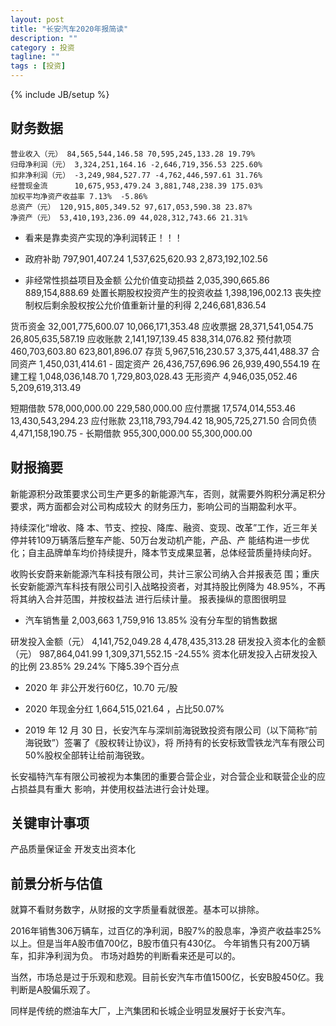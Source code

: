 ```yaml
---
layout: post
title: "长安汽车2020年报简读"
description: ""
category : 投资
tagline: ""
tags : [投资]
---
```

{% include JB/setup %}


## 财务数据
    营业收入（元） 84,565,544,146.58 70,595,245,133.28 19.79%
    归母净利润（元） 3,324,251,164.16 -2,646,719,356.53 225.60% 
    扣非净利润（元） -3,249,984,527.77 -4,762,446,597.61 31.76% 
    经营现金流      10,675,953,479.24 3,881,748,238.39 175.03%
    加权平均净资产收益率 7.13%  -5.86%
    总资产（元） 120,915,805,349.52 97,617,053,590.38 23.87%
    净资产（元） 53,410,193,236.09 44,028,312,743.66 21.31% 

* 看来是靠卖资产实现的净利润转正！！！

* 政府补助 797,901,407.24 1,537,625,620.93 2,873,192,102.56
* 非经常性损益项目及金额
    公允价值变动损益 2,035,390,665.86     889,154,888.69
    处置长期股权投资产生的投资收益 1,398,196,002.13
    丧失控制权后剩余股权按公允价值重新计量的利得 2,246,681,836.54


货币资金  32,001,775,600.07 10,066,171,353.48
应收票据  28,371,541,054.75 26,805,635,587.19
应收账款  2,141,197,139.45 838,314,076.82
预付款项  460,703,603.80 623,801,896.07
存货     5,967,516,230.57 3,375,441,488.37
合同资产  1,450,031,414.61  -
固定资产  26,436,757,696.96 26,939,490,554.19
在建工程  1,048,036,148.70 1,729,803,028.43
无形资产  4,946,035,052.46 5,209,619,313.49

短期借款  578,000,000.00 229,580,000.00
应付票据  17,574,014,553.46 13,430,543,294.23
应付账款  23,118,793,794.42 18,905,725,271.50
合同负债  4,471,158,190.75  -
长期借款  955,300,000.00 55,300,000.00


## 财报摘要
新能源积分政策要求公司生产更多的新能源汽车，否则，就需要外购积分满足积分要求，两方面都会对公司构成较大
的财务压力，影响公司的当期盈利水平。

持续深化“增收、降
本、节支、控投、降库、融资、变现、改革”工作，近三年关停并转109万辆落后整车产能、50万台发动机产能，产品、产
能结构进一步优化；自主品牌单车均价持续提升，降本节支成果显著，总体经营质量持续向好。

收购长安蔚来新能源汽车科技有限公司，共计三家公司纳入合并报表范
围；重庆长安新能源汽车科技有限公司引入战略投资者，对其持股比例降为 48.95%，不再将其纳入合并范围，并按权益法
进行后续计量。
    报表操纵的意图很明显

* 汽车销售量 2,003,663 1,759,916 13.85%
    没有分车型的销售数据

研发投入金额（元） 4,141,752,049.28 4,478,435,313.28
研发投入资本化的金额（元） 987,864,041.99 1,309,371,552.15 -24.55%
资本化研发投入占研发投入的比例 23.85% 29.24% 下降5.39个百分点

* 2020 年 非公开发行60亿，10.70 元/股

* 2020 年现金分红 1,664,515,021.64 ，占比50.07%

* 2019 年 12 月 30 日，长安汽车与深圳前海锐致投资有限公司（以下简称“前海锐致”）签署了《股权转让协议》，将
所持有的长安标致雪铁龙汽车有限公司 50%股权全部转让给前海锐致。

长安福特汽车有限公司被视为本集团的重要合营企业，对合营企业和联营企业的应占损益具有重大
影响，并使用权益法进行会计处理。

## 关键审计事项
产品质量保证金
开发支出资本化

## 前景分析与估值

就算不看财务数字，从财报的文字质量看就很差。基本可以排除。

2016年销售306万辆车，过百亿的净利润，B股7%的股息率，净资产收益率25%以上。但是当年A股市值700亿，B股市值只有430亿。
今年销售只有200万辆车，扣非净利润为负。
市场对趋势的判断看来还是可以的。

当然，市场总是过于乐观和悲观。目前长安汽车市值1500亿，长安B股450亿。我判断是A股偏乐观了。

同样是传统的燃油车大厂，上汽集团和长城企业明显发展好于长安汽车。